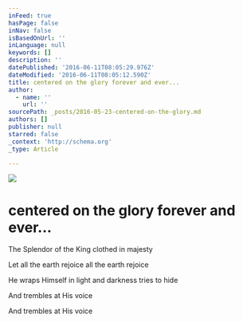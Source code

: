 ```yaml
---
inFeed: true
hasPage: false
inNav: false
isBasedOnUrl: ''
inLanguage: null
keywords: []
description: ''
datePublished: '2016-06-11T08:05:29.976Z'
dateModified: '2016-06-11T08:05:12.590Z'
title: centered on the glory forever and ever...
author:
  - name: ''
    url: ''
sourcePath: _posts/2016-05-23-centered-on-the-glory.md
authors: []
publisher: null
starred: false
_context: 'http://schema.org'
_type: Article

---
```

![](https://s3-us-west-2.amazonaws.com/the-grid-img/p/8e4d37d801c4d548ece3cbcf00ee10456fdd968a.jpg)

# centered on the glory forever and ever...

The Splendor of the King clothed in majesty

Let all the earth rejoice all the earth rejoice

He wraps Himself in light and darkness tries to hide

And trembles at His voice 

And trembles at His voice